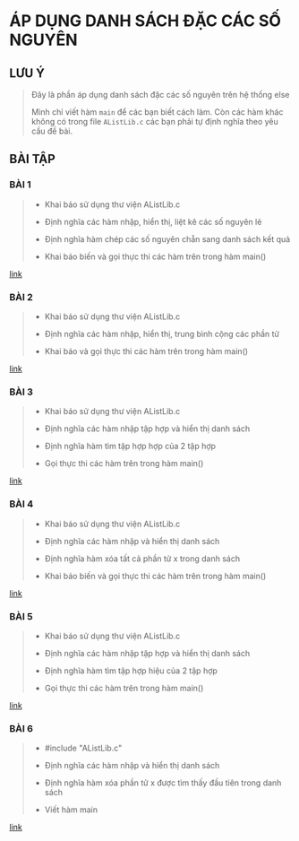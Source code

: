 # ÁP DỤNG DANH SÁCH ĐẶC CÁC SỐ NGUYÊN

## LƯU Ý

> Đây là phần áp dụng danh sách đặc các số nguyên trên hệ thống else
> 
> Mình chỉ viết hàm `main` để các bạn biết cách làm. Còn các hàm khác không có trong file `AListLib.c` các bạn phải tự định nghĩa theo yêu cầu đề bài.

## BÀI TẬP

### BÀI 1

> - Khai báo sử dụng thư viện AListLib.c
> 
> - Định nghĩa các hàm nhập, hiển thị, liệt kê các số nguyên lẻ
> 
> - Định nghĩa hàm chép các số nguyên chẵn sang danh sách kết quả  
> 
> - Khai báo biến và gọi thực thi các hàm trên trong hàm main()

[link](./1.c)

### BÀI 2

> - Khai báo sử dụng thư viện AListLib.c
> 
> - Định nghĩa các hàm nhập, hiển thị, trung bình cộng các phần tử  
> 
> - Khai báo và gọi thực thi các hàm trên trong hàm main()

[link](./2.c)

### BÀI 3

> - Khai báo sử dụng thư viện AListLib.c
> 
> - Định nghĩa các hàm nhập tập hợp và hiển thị danh sách
> 
> - Định nghĩa hàm tìm tập hợp hợp của 2 tập hợp  
> 
> - Gọi thực thi các hàm trên trong hàm main()

[link](./3.c)

### BÀI 4

> - Khai báo sử dụng thư viện AListLib.c
> 
> - Định nghĩa các hàm nhập và hiển thị danh sách
> 
> - Định nghĩa hàm xóa tất cả phần tử x trong danh sách  
> 
> - Khai báo biến và gọi thực thi các hàm trên trong hàm main()

[link](./4.c)

### BÀI 5

> - Khai báo sử dụng thư viện AListLib.c 
> 
> - Định nghĩa các hàm nhập tập hợp và hiển thị danh sách
> 
> - Định nghĩa hàm tìm tập hợp hiệu của 2 tập hợp  
> 
> - Gọi thực thi các hàm trên trong hàm main()

[link](./5.c)

### BÀI 6

> - #include "AListLib.c"
> 
> - Định nghĩa các hàm nhập và hiển thị danh sách  
> 
> - Định nghĩa hàm xóa phần tử x được tìm thấy đầu tiên trong danh sách  
> 
> - Viết hàm main

[link](./6.c)
